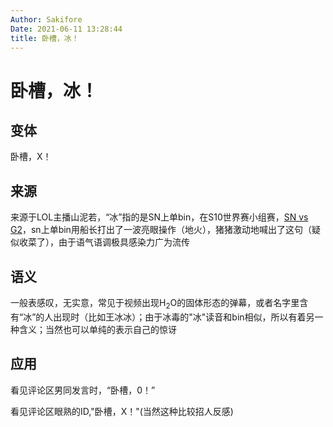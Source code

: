```yaml
---
Author: Sakifore
Date: 2021-06-11 13:28:44
title: 卧槽，冰！
---
```

# 卧槽，冰！

## 变体

卧槽，X！

## 来源

来源于LOL主播山泥若，“冰”指的是SN上单bin，在S10世界赛小组赛，[SN vs G2](https://www.bilibili.com/video/BV1iv411k7N4?t=4m37s)，sn上单bin用船长打出了一波亮眼操作（地火），猪猪激动地喊出了这句（疑似收菜了），由于语气语调极具感染力广为流传

## 语义

一般表感叹，无实意，常见于视频出现H<sub>2</sub>O的固体形态的弹幕，或者名字里含有“冰”的人出现时（比如王冰冰）；由于冰毒的"冰"读音和bin相似，所以有着另一种含义；当然也可以单纯的表示自己的惊讶

## 应用

看见评论区男同发言时，“卧槽，0！”

看见评论区眼熟的ID,"卧槽，X！"(当然这种比较招人反感)


